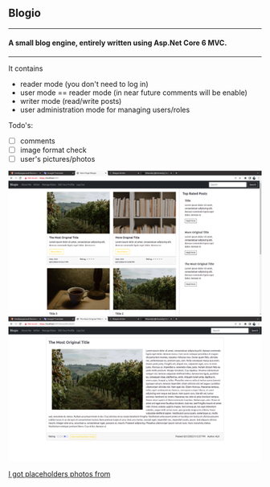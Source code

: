 ## Blogio

___
#### A small blog engine, entirely written using Asp.Net Core 6 MVC. 
___
It contains 
- reader mode (you don't need to log in)
- user mode == reader mode (in near future comments will be enable)
- writer mode (read/write posts)
- user administration mode for managing users/roles
  
Todo's:

- [ ] comments
- [ ] image format check
- [ ] user's pictures/photos

![](https://github.com/AlexeiJankowski/blogio-mvc/blob/main/wwwroot/img/1.png)
![](https://github.com/AlexeiJankowski/blogio-mvc/blob/main/wwwroot/img/3.png)

[I got placeholders photos from](https://unsplash.com/@rhamely)
